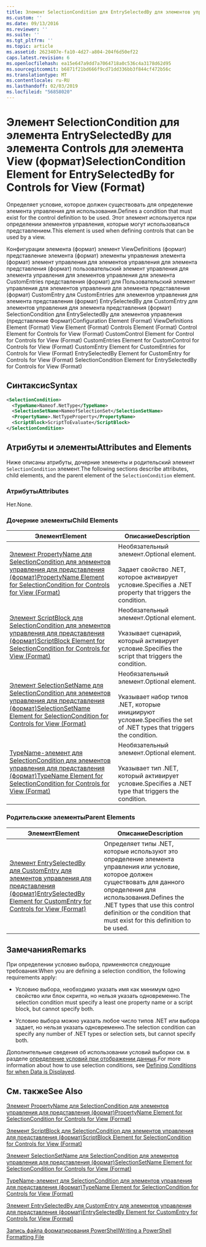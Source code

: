 ```yaml
---
title: Элемент SelectionCondition для EntrySelectedBy для элементов управления для представления (формат) | Документация Майкрософт
ms.custom: ''
ms.date: 09/13/2016
ms.reviewer: ''
ms.suite: ''
ms.tgt_pltfrm: ''
ms.topic: article
ms.assetid: 2623407e-fa10-4d27-a804-204f6d50ef22
caps.latest.revision: 6
ms.openlocfilehash: ea15e647a9dd7a7064718a0c536c4a3178d62d95
ms.sourcegitcommit: b6871f21bd666f9cd71dd336bb3f844cf472b56c
ms.translationtype: MT
ms.contentlocale: ru-RU
ms.lasthandoff: 02/03/2019
ms.locfileid: "56858020"
---
```

# <a name="selectioncondition-element-for-entryselectedby-for-controls-for-view-format"></a><span data-ttu-id="98d71-102">Элемент SelectionCondition для элемента EntrySelectedBy для элемента Controls для элемента View (формат)</span><span class="sxs-lookup"><span data-stu-id="98d71-102">SelectionCondition Element for EntrySelectedBy for Controls for View (Format)</span></span>

<span data-ttu-id="98d71-103">Определяет условие, которое должен существовать для определение элемента управления для использования.</span><span class="sxs-lookup"><span data-stu-id="98d71-103">Defines a condition that must exist for the control definition to be used.</span></span> <span data-ttu-id="98d71-104">Этот элемент используется при определении элементов управления, которые могут использоваться представлением.</span><span class="sxs-lookup"><span data-stu-id="98d71-104">This element is used when defining controls that can be used by a view.</span></span>

<span data-ttu-id="98d71-105">Конфигурации элемента (формат) элемент ViewDefinitions (формат) представление элемента (формат) элементы управления элемента (формат) элемент управления для элементов управления для элемента представления (формат) пользовательский элемент управления для элемента управления для элементов управления для элемента CustomEntries представления (формат) для Пользовательский элемент управления для элементов управления для элемента представления (формат) CustomEntry для CustomEntries для элементов управления для элемента представления (формат) EntrySelectedBy для CustomEntry для элементов управления для элемента представления (формат) SelectionCondition для EntrySelectedBy для элементов управления (представление Формат)</span><span class="sxs-lookup"><span data-stu-id="98d71-105">Configuration Element (Format) ViewDefinitions Element (Format) View Element (Format) Controls Element (Format) Control Element for Controls for View (Format) CustomControl Element for Control for Controls for View (Format) CustomEntries Element for CustomControl for Controls for View (Format) CustomEntry Element for CustomEntries for Controls for View (Format) EntrySelectedBy Element for CustomEntry for Controls for View (Format) SelectionCondition Element for EntrySelectedBy for Controls for View (Format)</span></span>

## <a name="syntax"></a><span data-ttu-id="98d71-106">Синтаксис</span><span class="sxs-lookup"><span data-stu-id="98d71-106">Syntax</span></span>

```xml
<SelectionCondition>
  <TypeName>Nameof.NetType</TypeName>
  <SelectionSetName>NameofSelectionSet</SelectionSetName>
  <PropertyName>.NetTypeProperty</PropertyName>
  <ScriptBlock>ScriptToEvaluate</ScriptBlock>
</SelectionCondition>
```

## <a name="attributes-and-elements"></a><span data-ttu-id="98d71-107">Атрибуты и элементы</span><span class="sxs-lookup"><span data-stu-id="98d71-107">Attributes and Elements</span></span>

<span data-ttu-id="98d71-108">Ниже описаны атрибуты, дочерние элементы и родительский элемент `SelectionCondition` элемент.</span><span class="sxs-lookup"><span data-stu-id="98d71-108">The following sections describe attributes, child elements, and the parent element of the `SelectionCondition` element.</span></span>

### <a name="attributes"></a><span data-ttu-id="98d71-109">Атрибуты</span><span class="sxs-lookup"><span data-stu-id="98d71-109">Attributes</span></span>

<span data-ttu-id="98d71-110">Нет.</span><span class="sxs-lookup"><span data-stu-id="98d71-110">None.</span></span>

### <a name="child-elements"></a><span data-ttu-id="98d71-111">Дочерние элементы</span><span class="sxs-lookup"><span data-stu-id="98d71-111">Child Elements</span></span>

|<span data-ttu-id="98d71-112">Элемент</span><span class="sxs-lookup"><span data-stu-id="98d71-112">Element</span></span>|<span data-ttu-id="98d71-113">Описание</span><span class="sxs-lookup"><span data-stu-id="98d71-113">Description</span></span>|
|-------------|-----------------|
|[<span data-ttu-id="98d71-114">Элемент PropertyName для SelectionCondition для элементов управления для представления (формат)</span><span class="sxs-lookup"><span data-stu-id="98d71-114">PropertyName Element for SelectionCondition for Controls for View (Format)</span></span>](./propertyname-element-for-selectioncondition-for-controls-for-view-format.md)|<span data-ttu-id="98d71-115">Необязательный элемент.</span><span class="sxs-lookup"><span data-stu-id="98d71-115">Optional element.</span></span><br /><br /> <span data-ttu-id="98d71-116">Задает свойство .NET, которое активирует условие.</span><span class="sxs-lookup"><span data-stu-id="98d71-116">Specifies a .NET property that triggers the condition.</span></span>|
|[<span data-ttu-id="98d71-117">Элемент ScriptBlock для SelectionCondition для элементов управления для представления (формат)</span><span class="sxs-lookup"><span data-stu-id="98d71-117">ScriptBlock Element for SelectionCondition for Controls for View (Format)</span></span>](./scriptblock-element-for-selectioncondition-for-controls-for-view-format.md)|<span data-ttu-id="98d71-118">Необязательный элемент.</span><span class="sxs-lookup"><span data-stu-id="98d71-118">Optional element.</span></span><br /><br /> <span data-ttu-id="98d71-119">Указывает сценарий, который активирует условие.</span><span class="sxs-lookup"><span data-stu-id="98d71-119">Specifies the script that triggers the condition.</span></span>|
|[<span data-ttu-id="98d71-120">Элемент SelectionSetName для SelectionCondition для элементов управления для представления (формат)</span><span class="sxs-lookup"><span data-stu-id="98d71-120">SelectionSetName Element for SelectionCondition for Controls for View (Format)</span></span>](./selectionsetname-element-for-selectioncondition-for-controls-for-view-format.md)|<span data-ttu-id="98d71-121">Необязательный элемент.</span><span class="sxs-lookup"><span data-stu-id="98d71-121">Optional element.</span></span><br /><br /> <span data-ttu-id="98d71-122">Указывает набор типов .NET, которые инициируют условие.</span><span class="sxs-lookup"><span data-stu-id="98d71-122">Specifies the set of .NET types that triggers the condition.</span></span>|
|[<span data-ttu-id="98d71-123">TypeName-элемент для SelectionCondition для элементов управления для представления (формат)</span><span class="sxs-lookup"><span data-stu-id="98d71-123">TypeName Element for SelectionCondition for Controls for View (Format)</span></span>](./typename-element-for-selectioncondition-for-controls-for-view-format.md)|<span data-ttu-id="98d71-124">Необязательный элемент.</span><span class="sxs-lookup"><span data-stu-id="98d71-124">Optional element.</span></span><br /><br /> <span data-ttu-id="98d71-125">Указывает тип .NET, который активирует условие.</span><span class="sxs-lookup"><span data-stu-id="98d71-125">Specifies a .NET type that triggers the condition.</span></span>|

### <a name="parent-elements"></a><span data-ttu-id="98d71-126">Родительские элементы</span><span class="sxs-lookup"><span data-stu-id="98d71-126">Parent Elements</span></span>

|<span data-ttu-id="98d71-127">Элемент</span><span class="sxs-lookup"><span data-stu-id="98d71-127">Element</span></span>|<span data-ttu-id="98d71-128">Описание</span><span class="sxs-lookup"><span data-stu-id="98d71-128">Description</span></span>|
|-------------|-----------------|
|[<span data-ttu-id="98d71-129">Элемент EntrySelectedBy для CustomEntry для элементов управления для представления (формат)</span><span class="sxs-lookup"><span data-stu-id="98d71-129">EntrySelectedBy Element for CustomEntry for Controls for View (Format)</span></span>](./entryselectedby-element-for-customentry-for-controls-for-view-format.md)|<span data-ttu-id="98d71-130">Определяет типы .NET, которые используют это определение элемента управления или условие, которое должен существовать для данного определения для использования.</span><span class="sxs-lookup"><span data-stu-id="98d71-130">Defines the .NET types that use this control definition or the condition that must exist for this definition to be used.</span></span>|

## <a name="remarks"></a><span data-ttu-id="98d71-131">Замечания</span><span class="sxs-lookup"><span data-stu-id="98d71-131">Remarks</span></span>

<span data-ttu-id="98d71-132">При определении условию выбора, применяются следующие требования:</span><span class="sxs-lookup"><span data-stu-id="98d71-132">When you are defining a selection condition, the following requirements apply:</span></span>

- <span data-ttu-id="98d71-133">Условию выбора, необходимо указать имя как минимум одно свойство или блок скрипта, но нельзя указать одновременно.</span><span class="sxs-lookup"><span data-stu-id="98d71-133">The selection condition must specify a least one property name or a script block, but cannot specify both.</span></span>

- <span data-ttu-id="98d71-134">Условию выбора можно указать любое число типов .NET или выбора задает, но нельзя указать одновременно.</span><span class="sxs-lookup"><span data-stu-id="98d71-134">The selection condition can specify any number of .NET types or selection sets, but cannot specify both.</span></span>

<span data-ttu-id="98d71-135">Дополнительные сведения об использовании условий выборки см. в разделе [определение условий при отображении данных](./defining-conditions-for-displaying-data.md).</span><span class="sxs-lookup"><span data-stu-id="98d71-135">For more information about how to use selection conditions, see [Defining Conditions for when Data is Displayed](./defining-conditions-for-displaying-data.md).</span></span>

## <a name="see-also"></a><span data-ttu-id="98d71-136">См. также</span><span class="sxs-lookup"><span data-stu-id="98d71-136">See Also</span></span>

[<span data-ttu-id="98d71-137">Элемент PropertyName для SelectionCondition для элементов управления для представления (формат)</span><span class="sxs-lookup"><span data-stu-id="98d71-137">PropertyName Element for SelectionCondition for Controls for View (Format)</span></span>](./propertyname-element-for-selectioncondition-for-controls-for-view-format.md)

[<span data-ttu-id="98d71-138">Элемент ScriptBlock для SelectionCondition для элементов управления для представления (формат)</span><span class="sxs-lookup"><span data-stu-id="98d71-138">ScriptBlock Element for SelectionCondition for Controls for View (Format)</span></span>](./scriptblock-element-for-selectioncondition-for-controls-for-view-format.md)

[<span data-ttu-id="98d71-139">Элемент SelectionSetName для SelectionCondition для элементов управления для представления (формат)</span><span class="sxs-lookup"><span data-stu-id="98d71-139">SelectionSetName Element for SelectionCondition for Controls for View (Format)</span></span>](./selectionsetname-element-for-selectioncondition-for-controls-for-view-format.md)

[<span data-ttu-id="98d71-140">TypeName-элемент для SelectionCondition для элементов управления для представления (формат)</span><span class="sxs-lookup"><span data-stu-id="98d71-140">TypeName Element for SelectionCondition for Controls for View (Format)</span></span>](./typename-element-for-selectioncondition-for-controls-for-view-format.md)

[<span data-ttu-id="98d71-141">Элемент EntrySelectedBy для CustomEntry для элементов управления для представления (формат)</span><span class="sxs-lookup"><span data-stu-id="98d71-141">EntrySelectedBy Element for CustomEntry for Controls for View (Format)</span></span>](./entryselectedby-element-for-customentry-for-controls-for-view-format.md)

[<span data-ttu-id="98d71-142">Запись файла форматирования PowerShell</span><span class="sxs-lookup"><span data-stu-id="98d71-142">Writing a PowerShell Formatting File</span></span>](./writing-a-powershell-formatting-file.md)
